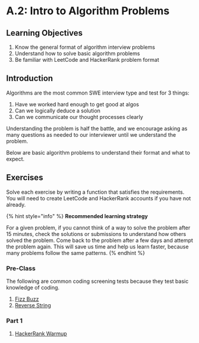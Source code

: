 # A.2: Intro to Algorithm Problems

## Learning Objectives

1. Know the general format of algorithm interview problems
2. Understand how to solve basic algorithm problems
3. Be familiar with LeetCode and HackerRank problem format

## Introduction

Algorithms are the most common SWE interview type and test for 3 things:

1. Have we worked hard enough to get good at algos
2. Can we logically deduce a solution
3. Can we communicate our thought processes clearly

Understanding the problem is half the battle, and we encourage asking as many questions as needed to our interviewer until we understand the problem.

Below are basic algorithm problems to understand their format and what to expect.

## Exercises

Solve each exercise by writing a function that satisfies the requirements. You will need to create LeetCode and HackerRank accounts if you have not already.

{% hint style="info" %}
**Recommended learning strategy**

For a given problem, if you cannot think of a way to solve the problem after 15 minutes, check the solutions or submissions to understand how others solved the problem. Come back to the problem after a few days and attempt the problem again. This will save us time and help us learn faster, because many problems follow the same patterns.
{% endhint %}

### Pre-Class

The following are common coding screening tests because they test basic knowledge of coding.

1. [Fizz Buzz](https://leetcode.com/problems/fizz-buzz/)
2. [Reverse String](https://leetcode.com/problems/reverse-string/)

### Part 1

1. [HackerRank Warmup](https://www.hackerrank.com/domains/algorithms?filters%5Bsubdomains%5D%5B%5D=warmup)
